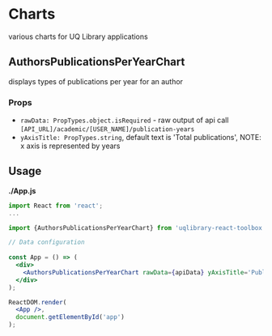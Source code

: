 # Charts

various charts for UQ Library applications


## AuthorsPublicationsPerYearChart

displays types of publications per year for an author

### Props 
- `rawData: PropTypes.object.isRequired` - raw output of api call `[API_URL]/academic/[USER_NAME]/publication-years`
- `yAxisTitle: PropTypes.string`, default text is 'Total publications', NOTE: x axis is represented by years
    
## Usage

**./App.js**
```jsx
import React from 'react';
...

import {AuthorsPublicationsPerYearChart} from 'uqlibrary-react-toolbox';

// Data configuration
        
const App = () => (
  <div>
    <AuthorsPublicationsPerYearChart rawData={apiData} yAxisTitle='Publications count per year' />
  </div>
);

ReactDOM.render(
  <App />,
  document.getElementById('app')
);
```
